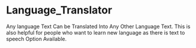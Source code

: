# Language_Translator
Any language Text Can be Translated Into Any Other Language Text.
This is also helpful for people who want to learn new language as there is text to speech Option Available.
